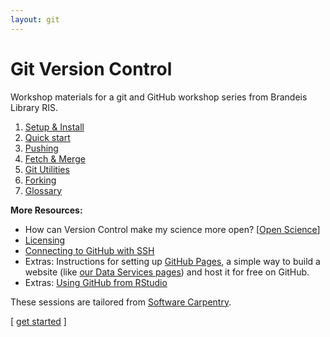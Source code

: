 ```yaml
---
layout: git
---
```


# Git Version Control
Workshop materials for a git and GitHub workshop series from Brandeis Library RIS.

1. [Setup & Install](/git/setup-install/)
2. [Quick start](/git/quick-start/)
3. [Pushing](/git/pushing/)
4. [Fetch & Merge](/git/fetch-merge/)
5. [Git Utilities](/git/git-utilities/)
6. [Forking](/git/forking/)
7. [Glossary](/git/glossary/)


**More Resources:**
- How can Version Control make my science more open? [[Open Science](http://swcarpentry.github.io/git-novice/10-open//)]
- [Licensing](http://swcarpentry.github.io/git-novice/11-licensing//)
- [Connecting to GitHub with SSH](https://docs.github.com/en/github/authenticating-to-github/connecting-to-github-with-ssh)
- Extras: Instructions for setting up [GitHub Pages](https://pages.github.com/), a simple way to build a website (like [our Data Services pages](https://deisdata.github.io)) and host it for free on GitHub.
- Extras: [Using GitHub from RStudio](http://swcarpentry.github.io/git-novice/14-supplemental-rstudio//)

These sessions are tailored from [Software Carpentry](http://swcarpentry.github.io/git-novice/).

[&nbsp;<a href="/git/setup-install/">get started</a>&nbsp;]